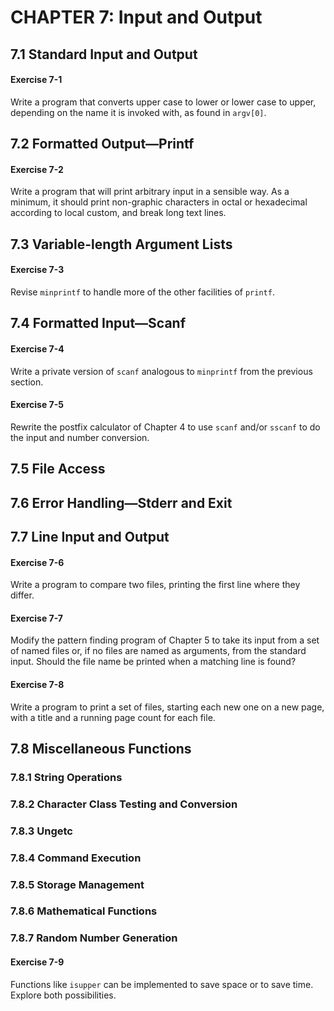 # CHAPTER 7: Input and Output

## 7.1 Standard Input and Output

#### Exercise 7-1

Write a program that converts upper case to lower or lower case to upper, depending on the name it is invoked with, as found in `argv[0]`.

## 7.2 Formatted Output—Printf

#### Exercise 7-2

Write a program that will print arbitrary input in a sensible way. As a minimum, it should print non-graphic characters in octal or hexadecimal according to local custom, and break long text lines.

## 7.3 Variable-length Argument Lists

#### Exercise 7-3

Revise `minprintf` to handle more of the other facilities of `printf`.

## 7.4 Formatted Input—Scanf

#### Exercise 7-4

Write a private version of `scanf` analogous to `minprintf` from the previous section.

#### Exercise 7-5

Rewrite the postfix calculator of Chapter 4 to use `scanf` and/or `sscanf` to do the input and number conversion.

## 7.5 File Access

## 7.6 Error Handling—Stderr and Exit

## 7.7 Line Input and Output

#### Exercise 7-6

Write a program to compare two files, printing the first line where they differ.

#### Exercise 7-7

Modify the pattern finding program of Chapter 5 to take its input from a set of named files or, if no files are named as arguments, from the standard input. Should the file name be printed when a matching line is found?

#### Exercise 7-8

Write a program to print a set of files, starting each new one on a new page, with a title and a running page count for each file.

## 7.8 Miscellaneous Functions

### 7.8.1 String Operations

### 7.8.2 Character Class Testing and Conversion

### 7.8.3 Ungetc

### 7.8.4 Command Execution

### 7.8.5 Storage Management

### 7.8.6 Mathematical Functions

### 7.8.7 Random Number Generation

#### Exercise 7-9

Functions like `isupper` can be implemented to save space or to save time. Explore both possibilities.
